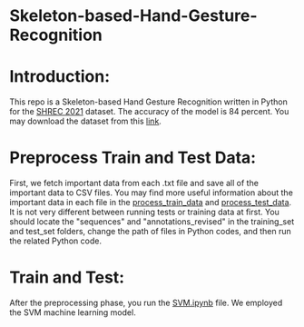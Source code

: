 # Skeleton-based-Hand-Gesture-Recognition

# Introduction:
This repo is a Skeleton-based Hand Gesture Recognition written in Python for the [SHREC 2021](https://univr-vips.github.io/Shrec21/) dataset. The accuracy of the model is 84 percent. You may download the dataset from this [link](https://univr-vips.github.io/Shrec21/).

# Preprocess Train and Test Data:
First, we fetch important data from each .txt file and save all of the important data to CSV files. You may find more useful information about the important data in each file in the [process_train_data](https://github.com/seyyedjavadrazavi/Skeleton-based-Hand-Gesture-Recognition/blob/6495196c4c83c16f6e2fc5fcd6471342e842c838/training_set/process_train_data.ipynb) and [process_test_data](https://github.com/seyyedjavadrazavi/Skeleton-based-Hand-Gesture-Recognition/blob/6495196c4c83c16f6e2fc5fcd6471342e842c838/test_set/process_test_data.ipynb). It is not very different between running tests or training data at first. You should locate the "sequences" and "annotations_revised" in the training_set and test_set folders, change the path of files in Python codes, and then run the related Python code.

# Train and Test:
After the preprocessing phase, you run the [SVM.ipynb](https://github.com/seyyedjavadrazavi/Skeleton-based-Hand-Gesture-Recognition/blob/6495196c4c83c16f6e2fc5fcd6471342e842c838/SVM.ipynb) file. We employed the SVM machine learning model. 



